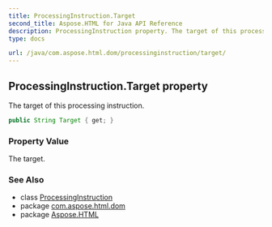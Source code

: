 ```yaml
---
title: ProcessingInstruction.Target
second_title: Aspose.HTML for Java API Reference
description: ProcessingInstruction property. The target of this processing instruction
type: docs

url: /java/com.aspose.html.dom/processinginstruction/target/
---
```

## ProcessingInstruction.Target property

The target of this processing instruction.

```java
public String Target { get; }
```

### Property Value

The target.

### See Also

* class [ProcessingInstruction](../)
* package [com.aspose.html.dom](../../../com.aspose.html.dom/)
* package [Aspose.HTML](../../../)
